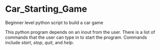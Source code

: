 # Car_Starting_Game
Beginner level python script to build a car game

This python program depends on an inout from the user. There is a list of commands that the user can type in to start the program. Commands include _start_, _stop_, _quit_, and _help_. 
